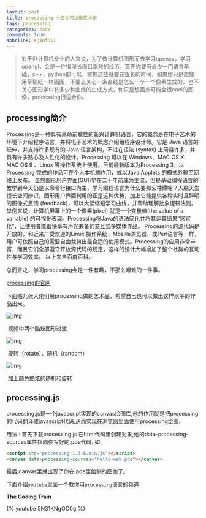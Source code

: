 ```yaml
---
layout: post
title: processing-小白也可以做艺术家
tags: processing
categories: code
comments: true
abbrlink: e318f551
---
```

> 对于非计算机专业的人来说，为了做计算机图形而去学习opencv，学习opengl，会是一件很漫长而且艰难的经历，首先你要有最少一门语言基础，c++，python都可以，掌握这些就要花很长的时间，如果你只是想像用草稿纸一样画图，不要去关心一条直线是怎么一个一个像素生成的，也不关心图形学中有多少种曲线的生成方式，你只是想画点可能会很cool的图像，processing很适合你。 

## processing简介
Processing是一种具有革命前瞻性的新兴计算机语言，它的概念是在电子艺术的环境下介绍程序语言，并将电子艺术的概念介绍给程序设计师。它是 Java 语言的延伸，并支持许多现有的 Java 语言架构，不过在语法 (syntax) 上简易许多，并具有许多贴心及人性化的设计。Processing 可以在 Windows、MAC OS X、MAC OS 9 、Linux 等操作系统上使用。目前最新版本为Processing 3。以 Processing 完成的作品可在个人本机端作用，或以Java Applets 的模式外输至网络上发布。 虽然图形用户界面(GUI)早在二十年前成为主流，但是基础编程语言的教学到今天仍是以命令行接口为主，学习编程语言为什么要那么枯燥呢？人脑天生擅长空间辨识，图形用户界面利用的正是这种优势，加上它能提供各种实时且鲜明的图像式反馈 (feedback)，可以大幅缩短学习曲线，并帮助理解抽象逻辑法则。举例来说，计算机屏幕上的一个像素(pixel) 就是一个变量值(the value of a variable) 的可视化表现。Processing将Java的语法简化并将其运算结果“感官化”，让使用者能很快享有声光兼备的交互式多媒体作品。 Processing的源代码是开放的，和近来广受欢迎的Linux 操作系统、Mozilla浏览器、或Perl语言等一样，用户可依照自己的需要自由裁剪出最合适的使用模式。Processing的应用非常丰富，而且它们全部遵守开放源代码的规定，这样的设计大幅增加了整个社群的互动性与学习效率。 以上来自百度百科。

总而言之，学习processing会是一件有趣，不那么艰难的一件事。

[processing的官网](https://processing.org/)

下面贴几张大佬们用processing做的艺术品，希望自己也可以做出这样水平的作品出来。

![img](https://wx3.sinaimg.cn/mw1024/bca3c023gy1g1xw3d8sggj20b4069jse.jpg)

​                                                                                                                          视频中两个酷炫图形过渡

![img](https://wx2.sinaimg.cn/mw1024/bca3c023gy1g1xw3d8nq8j20go0610tx.jpg)

​                                                                                                                     旋转（rotate）、随机（random）

![img](https://wx1.sinaimg.cn/mw1024/bca3c023gy1g1xw3d8kbzj20go09d3ze.jpg)

​                                                                                                                              加上颜色酷炫的随机和旋转

## processing.js
processing.js是一个javascript实现的canvas绘图库,他的作用就是把processing的代码翻译成javascript代码,从而实现在浏览器里面使用processing绘图.  

用法 :
首先下载processing.js
在html代码里创建<canvas>对象,他的data-processing-sources属性指向你写好的.pde代码.
如:
```html
<script src="processing-1.3.6.min.js"></script> 
<canvas data-processing-sources="hello-web.pde"></canvas>
```

最后,canvas里就出现了你在.pde里绘制的图像了。
	
下面介绍`youtube`里面一个教你用`processing`语言的频道  

**The Coding Train**

{% youtube 5N31KNgOO0g %}
